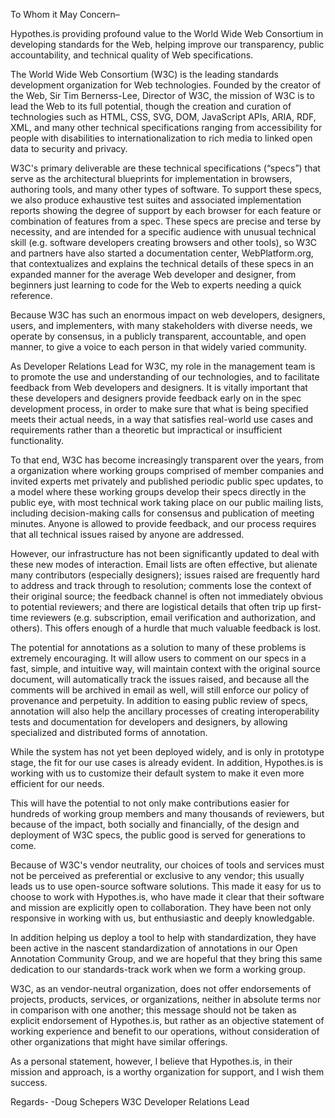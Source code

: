 To Whom it May Concern–

Hypothes.is providing profound value to the World Wide Web Consortium in developing standards for the Web, helping improve our transparency, public accountability, and technical quality of Web specifications.

The World Wide Web Consortium (W3C) is the leading standards development organization for Web technologies. Founded by the creator of the Web, Sir Tim Bernerss-Lee, Director of W3C, the mission of W3C is to lead the Web to its full potential, though the creation and curation of technologies such as HTML, CSS, SVG, DOM, JavaScript APIs, ARIA, RDF, XML, and many other technical specifications ranging from accessibility for people with disabilities to internationalization to rich media to linked open data to security and privacy.

W3C's primary deliverable are these technical specifications (“specs”) that serve as the architectural blueprints for implementation in browsers, authoring tools, and many other types of software. To support these specs, we also produce exhaustive test suites and associated implementation reports showing the degree of support by each browser for each feature or combination of features from a spec. These specs are precise and terse by necessity, and are intended for a specific audience with unusual technical skill (e.g. software developers creating browsers and other tools), so W3C and partners have also started a documentation center, WebPlatform.org, that contextualizes and explains the technical details of these specs in an expanded manner for the average Web developer and designer, from beginners just learning to code for the Web to experts needing a quick reference.

Because W3C has such an enormous impact on web developers, designers, users, and implementers, with many stakeholders with diverse needs, we operate by consensus, in a publicly transparent, accountable, and open manner, to give a voice to each person in that widely varied community. 

As Developer Relations Lead for W3C, my role in the management team is to promote the use and understanding of our technologies, and to facilitate feedback from Web developers and designers. It is vitally important that these developers and designers provide feedback early on in the spec development process, in order to make sure that what is being specified meets their actual needs, in a way that satisfies real-world use cases and requirements rather than a theoretic but impractical or insufficient functionality. 

To that end, W3C has become increasingly transparent over the years, from a organization where working groups comprised of member companies and invited experts met privately and published periodic public spec updates, to a model where these working groups develop their specs directly in the public eye, with most technical work taking place on our public mailing lists, including decision-making calls for consensus and publication of meeting minutes. Anyone is allowed to provide feedback, and our process requires that all technical issues raised by anyone are addressed.

However, our infrastructure has not been significantly updated to deal with these new modes of interaction. Email lists are often effective, but alienate many contributors (especially designers); issues raised are frequently hard to address and track through to resolution; comments lose the context of their original source; the feedback channel is often not immediately obvious to potential reviewers; and there are logistical details that often trip up first-time reviewers (e.g. subscription, email verification and authorization, and others). This offers enough of a hurdle that much valuable feedback is lost.

The potential for annotations as a solution to many of these problems is extremely encouraging. It will allow users to comment on our specs in a fast, simple, and intuitive way, will maintain context with the original source document, will automatically track the issues raised, and because all the comments will be archived in email as well, will still enforce our policy of provenance and perpetuity. In addition to easing public review of specs, annotation will also help the ancillary processes of creating interoperability tests and documentation for developers and designers, by allowing specialized and distributed forms of annotation.

While the system has not yet been deployed widely, and is only in prototype stage, the fit for our use cases is already evident. In addition, Hypothes.is is working with us to customize their default system to make it even more efficient for our needs.

This will have the potential to not only make contributions easier for hundreds of working group members and many thousands of reviewers, but because of the impact, both socially and financially, of the design and deployment of W3C specs, the public good is served for generations to come.

Because of W3C's vendor neutrality, our choices of tools and services must not be perceived as preferential or exclusive to any vendor; this usually leads us to use open-source software solutions. This made it easy for us to choose to work with Hypothes.is, who have made it clear that their software and mission are explicitly open to collaboration. They have been not only responsive in working with us, but enthusiastic and deeply knowledgable.

In addition helping us deploy a tool to help with standardization, they have been active in the nascent standardization of annotations in our Open Annotation Community Group, and we are hopeful that they bring this same dedication to our standards-track work when we form a working group. 

W3C, as an vendor-neutral organization, does not offer endorsements of projects, products, services, or organizations, neither in absolute terms nor in comparison with one another; this message should not be taken as explicit endorsement of Hypothes.is, but rather as an objective statement of working experience and benefit to our operations, without consideration of other organizations that might have similar offerings.

As a personal statement, however, I believe that Hypothes.is, in their mission and approach, is a worthy organization for support, and I wish them success.

Regards-
-Doug Schepers
W3C Developer Relations Lead